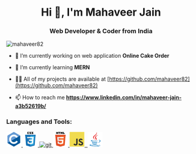 <h1 align="center">Hi 👋, I'm Mahaveer Jain</h1>
<h3 align="center">Web Developer & Coder from India</h3>

<p align="left"> <img src="https://komarev.com/ghpvc/?username=mahaveer82&label=Profile%20views&color=0e75b6&style=flat" alt="mahaveer82" /> </p>

- 🔭 I’m currently working on web application **Online Cake Order**

- 🌱 I’m currently learning **MERN**

- 👨‍💻 All of my projects are available at [https://github.com/mahaveer82](https://github.com/mahaveer82)

- 📫 How to reach me **https://www.linkedin.com/in/mahaveer-jain-a3b52619b/**

<h3 align="left">Languages and Tools:</h3>
<a href="https://www.cprogramming.com/" target="_blank" rel="noreferrer"> <img src="https://raw.githubusercontent.com/devicons/devicon/master/icons/c/c-original.svg" alt="c" width="40" height="40"/> </a> 
<a href="https://www.w3schools.com/cpp/" target="_blank" rel="noreferrer"> <img src="https://raw.githubusercontent.com/devicons/devicon/master/icons/css3/css3-original-wordmark.svg" alt="css3" width="40" height="40"/> </a>
<a href="https://git-scm.com/" target="_blank" rel="noreferrer"> <img src="https://www.vectorlogo.zone/logos/git-scm/git-scm-icon.svg" alt="git" width="40" height="40"/> </a>
<a href="https://www.w3.org/html/" target="_blank" rel="noreferrer"> <img src="https://raw.githubusercontent.com/devicons/devicon/master/icons/html5/html5-original-wordmark.svg" alt="html5" width="40" height="40"/> </a>
<a href="https://www.java.com" target="_blank" rel="noreferrer"><img src="https://github.com/devicons/devicon/blob/master/icons/javascript/javascript-original.svg" title="JavaScript" alt="JavaScript" width="40" height="40"/>&nbsp;
<img src="https://raw.githubusercontent.com/devicons/devicon/master/icons/java/java-original.svg" alt="java" width="40" height="40"/> </a> </p>
